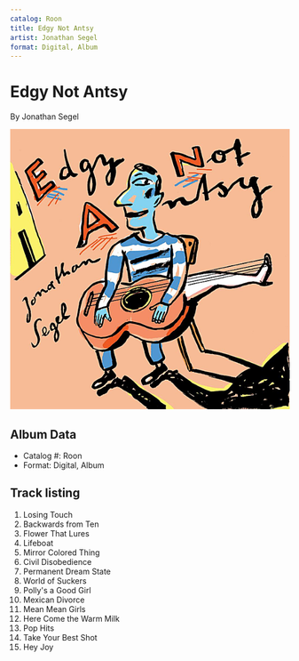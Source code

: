 ```yaml
---
catalog: Roon
title: Edgy Not Antsy
artist: Jonathan Segel
format: Digital, Album
---
```


# Edgy Not Antsy

By Jonathan Segel

![](../../assets/albumcovers/Jonathan_Segel-Edgy_Not_Antsy.png)

## Album Data

- Catalog #: Roon
- Format: Digital, Album


## Track listing


1. Losing Touch
2. Backwards from Ten
3. Flower That Lures
4. Lifeboat
5. Mirror Colored Thing
6. Civil Disobedience
7. Permanent Dream State
8. World of Suckers
9. Polly's a Good Girl
10. Mexican Divorce
11. Mean Mean Girls
12. Here Come the Warm Milk
13. Pop Hits
14. Take Your Best Shot
15. Hey Joy

